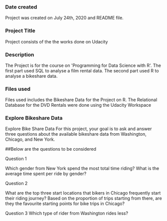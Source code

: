### Date created
Project was created on July 24th, 2020 and README file.

### Project Title
Project consists of the the works done on Udacity 


### Description
The Project is for the course on 'Programming for Data Science with R'. The first part used SQL to analyse a film rental data.
The second part used R to analyse a bikeshare data.

### Files used
Files used includes the Bikeshare Data for the Project on R. The Relational Database for the DVD Rentals were done using the Udacity Workspace

### Explore Bikeshare Data

Explore Bike Share Data
For this project, your goal is to ask and answer three questions about the available bikeshare data
from Washington, Chicago, and New York. 

##Below are the questions to be considered

Question 1

Which gender from New York spend the most total time riding? What is the average time spent
per ride by gender?

Question 2

What are the top three start locations that bikers in Chicago frequently start their riding journey?
Based on the proportion of trips starting from there, are they the favourite starting points for bike
trips in Chicago?


Question 3
Which type of rider from Washington rides less?

